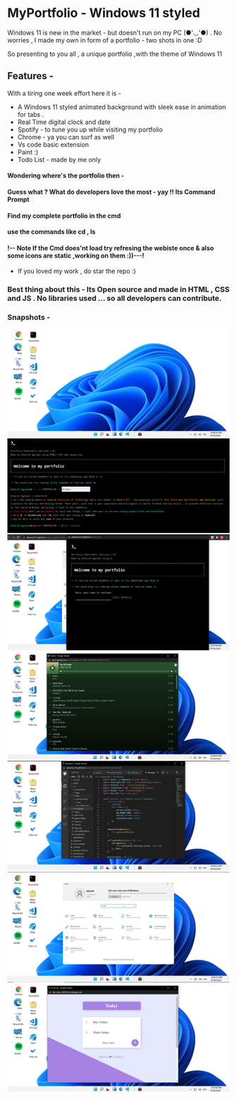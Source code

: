 # MyPortfolio - Windows 11 styled 

Windows 11 is new in the market - but doesn't run on my PC (●'◡'●) .
 No worries , I made my own in form of a portfolio - two shots in one :D

So presenting to you all , a unique portfolio ,with the theme of Windows 11

## Features -

With a tiring one week effort here it is -
- A Windows 11 styled animated background with sleek ease in animation for tabs .
- Real Time digital clock and date
- Spotify - to tune you up while visiting my portfolio
- Chrome - ya you can surf as well
- Vs code basic extension
- Paint :)
- Todo List - made by me only 

#### Wondering where's the portfolio then -
#### Guess what ? What do developers love the most - yay !! Its Command Prompt
#### Find my complete portfolio in the cmd 
#### use the commands like cd , ls 
#### !-- Note  If the Cmd does'nt load try refresing the webiste once & also some icons are static ,working on them :))---!

- If you loved my work , do star the repo :)

### Best thing about this - Its Open source and made in HTML , CSS and JS . No libraries used ... so all developers can contribute.


### Snapshots -

![MainScreen](https://github.com/UtkarshA135/utkarsh.github.io/blob/master/Saved%20Pictures/mainscreen.png)
![Port](https://github.com/UtkarshA135/utkarsh.github.io/blob/master/Saved%20Pictures/bio.png)
![dashpOrt](https://github.com/UtkarshA135/utkarsh.github.io/blob/master/Saved%20Pictures/port.png)
![spotify](https://github.com/UtkarshA135/utkarsh.github.io/blob/master/Saved%20Pictures/spotify.png)
![Vscode](https://github.com/UtkarshA135/utkarsh.github.io/blob/master/Saved%20Pictures/vscode.png)
![taskbar](https://github.com/UtkarshA135/utkarsh.github.io/blob/master/Saved%20Pictures/taskbar.png)
![todo](https://github.com/UtkarshA135/utkarsh.github.io/blob/master/Saved%20Pictures/todo.png)
